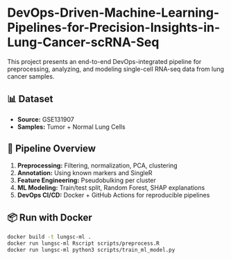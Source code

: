 # DevOps-Driven-Machine-Learning-Pipelines-for-Precision-Insights-in-Lung-Cancer-scRNA-Seq

This project presents an end-to-end DevOps-integrated pipeline for preprocessing, analyzing, and modeling single-cell RNA-seq data from lung cancer samples.

## 📊 Dataset
- **Source:** GSE131907
- **Samples:** Tumor + Normal Lung Cells

## 🚀 Pipeline Overview

1. **Preprocessing:** Filtering, normalization, PCA, clustering
2. **Annotation:** Using known markers and SingleR
3. **Feature Engineering:** Pseudobulking per cluster
4. **ML Modeling:** Train/test split, Random Forest, SHAP explanations
5. **DevOps CI/CD:** Docker + GitHub Actions for reproducible pipelines

## 📦 Run with Docker

```bash
docker build -t lungsc-ml .
docker run lungsc-ml Rscript scripts/preprocess.R
docker run lungsc-ml python3 scripts/train_ml_model.py
